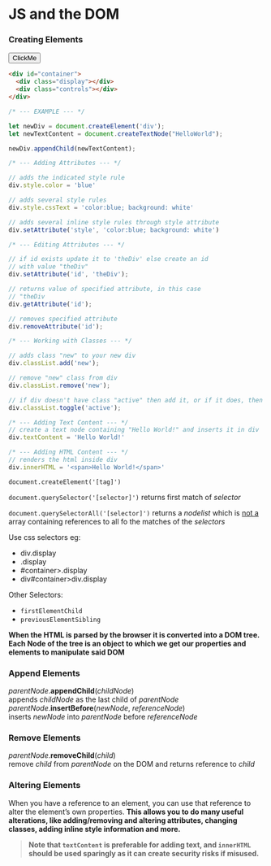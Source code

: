 <head>
  <link 
      rel="stylesheet" 
      type="text/css" 
      media="all" 
      href="../color.css"/>
  <link 
      rel="stylesheet" 
      type="text/css" 
      media="all" 
      href="../CSS.css"/>
    <link 
      href="https://fonts.googleapis.com/css?family=Fira+Mono:500&display=swap" 
      rel="stylesheet">
    <script src="https://code.jquery.com/jquery-3.5.1.min.js" integrity="sha256-9/aliU8dGd2tb6OSsuzixeV4y/faTqgFtohetphbbj0=" crossorigin="anonymous"></script>
<style> 
</style>
</head>    

# JS and the DOM 

### Creating Elements

<div id="container">
  <div class="display"></div>
  <div class="controls"></div>
</div>
<button id="click1" class="button is-info is-outlined is-rounded is-fullwidth">ClickMe</button>

```html
<div id="container">
  <div class="display"></div>
  <div class="controls"></div>
</div>
```

```js
/* --- EXAMPLE --- */

let newDiv = document.createElement('div');
let newTextContent = document.createTextNode("HelloWorld");

newDiv.appendChild(newTextContent);

/* --- Adding Attributes --- */

// adds the indicated style rule
div.style.color = 'blue'

// adds several style rules
div.style.cssText = 'color:blue; background: white'

// adds several inline style rules through style attribute
div.setAttribute('style', 'color:blue; background: white')

/* --- Editing Attributes --- */

// if id exists update it to 'theDiv' else create an id
// with value "theDiv"
div.setAttribute('id', 'theDiv');        

// returns value of specified attribute, in this case
// "theDiv
div.getAttribute('id');                      

// removes specified attribute
div.removeAttribute('id');

/* --- Working with Classes --- */

// adds class "new" to your new div
div.classList.add('new');

// remove "new" class from div
div.classList.remove('new');

// if div doesn't have class "active" then add it, or if it does, then remove it
div.classList.toggle('active');

/* --- Adding Text Content --- */
// create a text node containing "Hello World!" and inserts it in div 
div.textContent = 'Hello World!'

/* --- Adding HTML Content --- */
// renders the html inside div
div.innerHTML = '<span>Hello World!</span>'
```

<script>
  $("#container").onClick( () => {
    //create div element
    let newDiv = document.createElement('div');
    //create textnode (node not a element)
    let newTextContent = document.createTextNode("HelloWorld");

    // new div now has a child textnode 
    newDiv.appendChild(newTextContent);

    // select the #container div
    const container = document.querySelector('#container');

    // select the first child of #container => .display
    console.dir(container.firstElementChild);
    
    // select the .controls div
    const controls = document.querySelector('.controls');
    
    // selects the prior sibling => .display  
    console.dir(controls.previousElementSibling);                  
  })
</script>

`document.createElement('[tag]')`

`document.querySelector('[selector]')` returns first match of *selector*

`document.querySelectorAll('[selector]')` returns a *nodelist* <span class="Red"> which is <u>not a</u> array </span>containing references to all fo the matches of the *selectors*

<p class="SkyBlue">Use css selectors eg: </p>

- div.display
- .display
- #container>.display
- div#container>div.display
  
<p class="SkyBlue">Other Selectors:</p>

- `firstElementChild`
- `previousElementSibling`

**When the <span class="Orange">HTML</span> is parsed by the <span class="Orange">browser</span> it is converted into a <span class="Yellow">DOM tree</span>. Each <span class="Lime">Node</span> of the tree is an <span class="Yellow">object</span> to which we get our properties and elements to manipulate said <span class="Yellow">DOM</span>**

### <span class="RoyalBlue">Append Elements</span>


<span class="is-size-4 RoyalBlue">*parentNode*.**appendChild**(*childNode*)</span>
<br>
<span class="SteelBlue">appends *childNode* as the last child of *parentNode*</span>
<br>
<span class="is-size-4 RoyalBlue"> *parentNode*.**insertBefore**(*newNode*, *referenceNode*) </span>
<br>
<span class="SteelBlue">inserts *newNode* into *parentNode* before *referenceNode*</span>
<br>

### <span class="Crimson">Remove  Elements </span>

<span class="is-size-4 Crimson">*parentNode*.**removeChild**(*child*)</span>
<br>
<span class="Crimson">remove *child* from *parentNode* on the DOM and returns reference to *child*</span>
<br>

### Altering Elements

When you have a reference to an element, you can use that reference to alter the element’s own properties. **This allows you to do many useful alterations, like adding/removing and altering attributes, changing classes, adding inline style information and more.**

>**Note that `textContent` is preferable for adding text, and `innerHTML` should be used sparingly as it can create security risks if misused.**